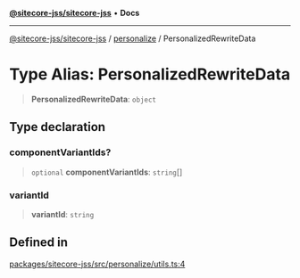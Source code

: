 [**@sitecore-jss/sitecore-jss**](../../README.md) • **Docs**

***

[@sitecore-jss/sitecore-jss](../../README.md) / [personalize](../README.md) / PersonalizedRewriteData

# Type Alias: PersonalizedRewriteData

> **PersonalizedRewriteData**: `object`

## Type declaration

### componentVariantIds?

> `optional` **componentVariantIds**: `string`[]

### variantId

> **variantId**: `string`

## Defined in

[packages/sitecore-jss/src/personalize/utils.ts:4](https://github.com/Sitecore/jss/blob/795da9a2f7e0b0616ce17b431c18f0bb0e6cda23/packages/sitecore-jss/src/personalize/utils.ts#L4)
